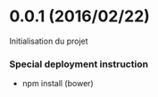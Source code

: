 # **0.0.1 (2016/02/22)**
Initialisation du projet

### Special deployment instruction
- npm install (bower)

